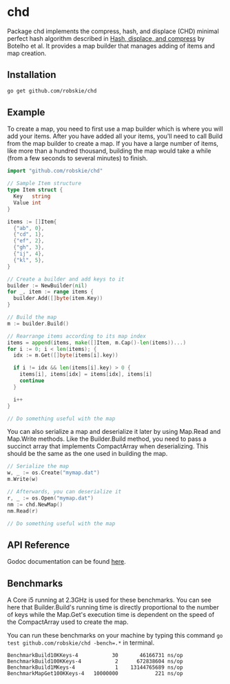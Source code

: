 # chd

Package chd implements the compress, hash, and displace (CHD) minimal perfect
hash algorithm described in [Hash, displace, and compress][1] by Botelho et al.
It provides a map builder that manages adding of items and map creation.

[1]: http://cmph.sourceforge.net/papers/esa09.pdf

## Installation
```sh
go get github.com/robskie/chd
```

## Example

To create a map, you need to first use a map builder which is where you will
add your items. After you have added all your items, you'll need to call Build
from the map builder to create a map. If you have a large number of items, like
more than a hundred thousand, building the map would take a while (from a few
seconds to several minutes) to finish.

```go
import "github.com/robskie/chd"

// Sample Item structure
type Item struct {
  Key   string
  Value int
}

items := []Item{
  {"ab", 0},
  {"cd", 1},
  {"ef", 2},
  {"gh", 3},
  {"ij", 4},
  {"kl", 5},
}

// Create a builder and add keys to it
builder := NewBuilder(nil)
for _, item := range items {
  builder.Add([]byte(item.Key))
}

// Build the map
m := builder.Build()

// Rearrange items according to its map index
items = append(items, make([]Item, m.Cap()-len(items))...)
for i := 0; i < len(items); {
  idx := m.Get([]byte(items[i].key))

  if i != idx && len(items[i].key) > 0 {
    items[i], items[idx] = items[idx], items[i]
    continue
  }

  i++
}

// Do something useful with the map
```

You can also serialize a map and deserialize it later by using Map.Read and
Map.Write methods. Like the Builder.Build method, you need to pass a succinct
array that implements CompactArray when deserializing. This should be the same
as the one used in building the map.

```go
// Serialize the map
w, _ := os.Create("mymap.dat")
m.Write(w)

// Afterwards, you can deserialize it
r, _ := os.Open("mymap.dat")
nm := chd.NewMap()
nm.Read(r)

// Do something useful with the map
```

## API Reference

Godoc documentation can be found [here][2].

[2]: https://godoc.org/github.com/robskie/chd

## Benchmarks

A Core i5 running at 2.3GHz is used for these benchmarks. You can see here that
Builder.Build's running time is directly proportional to the number of keys
while the Map.Get's execution time is dependent on the speed of the CompactArray
used to create the map.

You can run these benchmarks on your machine by typing this command
```go test github.com/robskie/chd -bench=.*``` in terminal.

```
BenchmarkBuild10KKeys-4           30       46166731 ns/op
BenchmarkBuild100KKeys-4           2      672838604 ns/op
BenchmarkBuild1MKeys-4             1    13144765689 ns/op
BenchmarkMapGet100KKeys-4   10000000            221 ns/op
```
